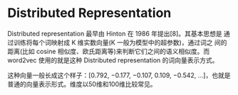 # Distributed Representation
Distributed representation 最早由 Hinton 在 1986 年提出[8]。其基本思想是 通过训练将每个词映射成 K 维实数向量(K 一般为模型中的超参数)，通过词之 间的距离(比如 cosine 相似度、欧氏距离等)来判断它们之间的语义相似度。而 word2vec 使用的就是这种 Distributed representation 的词向量表示方式。

这种向量一般长成这个样子：[0.792, −0.177, −0.107, 0.109, −0.542, ...]，也就是普通的向量表示形式。维度以50维和100维比较常见。
